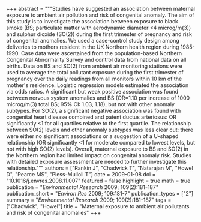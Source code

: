 +++
abstract = """Studies have suggested an association between maternal exposure to ambient air pollution and risk of congenital anomaly. The aim of this study is to investigate the association between exposure to black smoke (BS; particulate matter with aerodynamic diameter <4 microg/m(3)) and sulphur dioxide (SO(2)) during the first trimester of pregnancy and risk of congenital anomalies. We used a case-control study design among deliveries to mothers resident in the UK Northern health region during 1985-1990. Case data were ascertained from the population-based Northern Congenital Abnormality Survey and control data from national data on all births. Data on BS and SO(2) from ambient air monitoring stations were used to average the total pollutant exposure during the first trimester of pregnancy over the daily readings from all monitors within 10 km of the mother's residence. Logistic regression models estimated the association via odds ratios. A significant but weak positive association was found between nervous system anomalies and BS (OR=1.10 per increase of 1000 microg/m(3) total BS; 95% CI: 1.03, 1.18), but not with other anomaly subtypes. For SO(2), a significant negative association was found with congenital heart disease combined and patent ductus arteriosus: OR significantly <1 for all quartiles relative to the first quartile. The relationship between SO(2) levels and other anomaly subtypes was less clear cut: there were either no significant associations or a suggestion of a U-shaped relationship (OR significantly <1 for moderate compared to lowest levels, but not with high SO(2) levels). Overall, maternal exposure to BS and SO(2) in the Northern region had limited impact on congenital anomaly risk. Studies with detailed exposure assessment are needed to further investigate this relationship."""
authors = ["Rankin J", "Chadwick T", "Natarajan M", "Howel D", "Pearce MS", "Pless-Mulloli T"]
date = 2009-01-08
doi = "10.1016/j.envres.2008.11.007"
featured = false
highlight = true
math = true
publication = "*Environmental Research* 2009; 109(2):181-187"
publication_short = "*Environ Res* 2009; 109:181-7"
publication_types = ["2"]
summary = "*Environmental Research* 2009; 109(2):181-187"
tags = ["Chadwick", "Howel"]
title = "Maternal exposure to ambient air pollutants and risk of congenital anomalies"
+++
